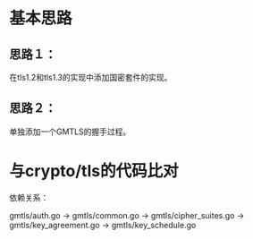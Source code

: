 # 基本思路

## 思路１：
在tls1.2和tls1.3的实现中添加国密套件的实现。

## 思路２：
单独添加一个GMTLS的握手过程。


# 与crypto/tls的代码比对

依赖关系：

gmtls/auth.go -> gmtls/common.go -> gmtls/cipher_suites.go -> gmtls/key_agreement.go -> gmtls/key_schedule.go

